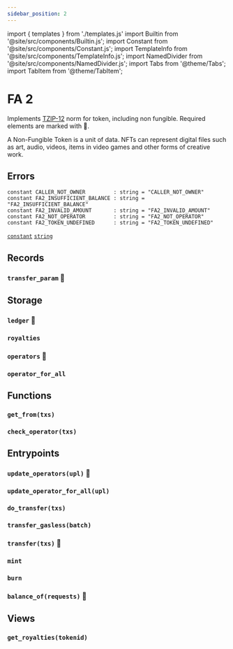 ```yaml
---
sidebar_position: 2
---
```

import { templates } from './templates.js'
import Builtin from '@site/src/components/Builtin.js';
import Constant from '@site/src/components/Constant.js';
import TemplateInfo from '@site/src/components/TemplateInfo.js';
import NamedDivider from '@site/src/components/NamedDivider.js';
import Tabs from '@theme/Tabs';
import TabItem from '@theme/TabItem';

# FA 2

Implements [TZIP-12](https://tzip.tezosagora.org/proposal/tzip-12/) norm for token, including non fungible. Required elements are marked with 🔸.

A Non-Fungible Token is a unit of data. NFTs can represent digital files such as art, audio, videos, items in video games and other forms of creative work.

<TemplateInfo data={templates.fa2.info} />

## Errors

```archetype
constant CALLER_NOT_OWNER         : string = "CALLER_NOT_OWNER"
constant FA2_INSUFFICIENT_BALANCE : string = "FA2_INSUFFICIENT_BALANCE"
constant FA2_INVALID_AMOUNT       : string = "FA2_INVALID_AMOUNT"
constant FA2_NOT_OPERATOR         : string = "FA2_NOT_OPERATOR"
constant FA2_TOKEN_UNDEFINED      : string = "FA2_TOKEN_UNDEFINED"
```
[`constant`](/docs/reference/declarations/inlined) [`string`](/docs/reference/types#string)

## Records

### `transfer_param` 🔸

<Constant data={templates.fa2.transfer_arg} />

## Storage

### `ledger` 🔸

<NamedDivider title="Code" width="1.5"/>

<Tabs defaultValue="NFT" >

<TabItem value="NFT">
<Constant data={templates.fa2.ledger} />
</TabItem>
<TabItem value="Fungible">
<Constant data={templates.fa2.ledger_fungible} />
</TabItem>
<TabItem value="Multi asset">
<Constant data={templates.fa2.ledger_multi} />
</TabItem>
</Tabs>

### `royalties`

<Constant data={templates.fa2.royalties} />

### `operators` 🔸

<Constant data={templates.fa2.operators} />

### `operator_for_all`

<Constant data={templates.fa2.operator_for_all} />

## Functions

### `get_from(txs)`

<Builtin data={templates.fa2.get_from_address} />

### `check_operator(txs)`

<Builtin data={templates.fa2.check_owner_and_operator} />

## Entrypoints

### `update_operators(upl)` 🔸

<Builtin data={templates.fa2.update_operators} />

### `update_operator_for_all(upl)`

<Builtin data={templates.fa2.update_operator_forall} />

### `do_transfer(txs)`

<Builtin data={templates.fa2.do_transfer} />

### `transfer_gasless(batch)`

<Builtin data={templates.fa2.transfer_gasless} />

### `transfer(txs)` 🔸

<Builtin data={templates.fa2.transfer} />

### `mint`

<NamedDivider title="Code" width="1.5"/>

<Tabs defaultValue="NFT" >
<TabItem value="NFT" >
<Builtin data={templates.fa2.mint} />
</TabItem>
<TabItem value="Fungible" >
<Builtin data={templates.fa2.mint_fungible} />
</TabItem>
<TabItem value="Multi Asset" >
<Builtin data={templates.fa2.mint_multi} />
</TabItem>
</Tabs>

### `burn`

<NamedDivider title="Code" width="1.5"/>

<Tabs defaultValue="NFT" >
<TabItem value="NFT" >
<Builtin data={templates.fa2.burn} />
</TabItem>
<TabItem value="Fungible" >
<Builtin data={templates.fa2.burn_fungible} />
</TabItem>
<TabItem value="Multi Asset" >
<Builtin data={templates.fa2.burn_multi} />
</TabItem>
</Tabs>

### `balance_of(requests)` 🔸

<Builtin data={templates.fa2.balance_of} />

## Views

### `get_royalties(tokenid)`

<Builtin data={templates.fa2.get_royalties} />




